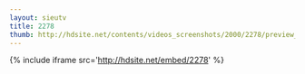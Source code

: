 ```yaml
---
layout: sieutv
title: 2278
thumb: http://hdsite.net/contents/videos_screenshots/2000/2278/preview_360p.mp4.jpg
---
```

{% include iframe src='http://hdsite.net/embed/2278' %}
 
